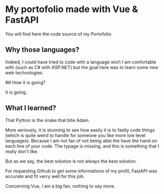 # My portofolio made with Vue & FastAPI

You will find here the code source of my Portofolio.

## Why those languages?

Indeed, I could have tried to code with a language wich I am confortable with (such as C# with ASP.NET) but the goal here was to learn some new web technologies.

## How it is going?

It is going.

## What I learned?

That Python is the snake that bite Adam. 

More seriously, it is stunning to see how easily it is to fastly code things (which is quite weird to handle for someone you like more low level languages). Because I am not fan of not being able the have the hand on each line of your code. The typage is missing, and this is something that I really don't like.

But as we say, the best solution is not always the best solution. 

For requesting Github to get some informations of my profil, FastAPI was accurate and fit verry well for this job.

Concerning Vue, I am a big fan, nothing to say more.